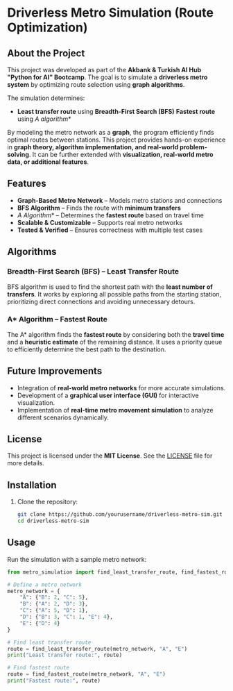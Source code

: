 # Driverless Metro Simulation (Route Optimization)

## About the Project  

This project was developed as part of the **Akbank & Turkish AI Hub "Python for AI" Bootcamp**. The goal is to simulate a **driverless metro system** by optimizing route selection using **graph algorithms**.  

The simulation determines:  
- **Least transfer route** using **Breadth-First Search (BFS)**
 **Fastest route** using **A* algorithm**  

By modeling the metro network as a **graph**, the program efficiently finds optimal routes between stations. This project provides hands-on experience in **graph theory, algorithm implementation, and real-world problem-solving**. It can be further extended with **visualization, real-world metro data, or additional features**.  

## Features  

- **Graph-Based Metro Network** – Models metro stations and connections  
- **BFS Algorithm** – Finds the route with **minimum transfers**  
- **A* Algorithm** – Determines the **fastest route** based on travel time  
- **Scalable & Customizable** – Supports real metro networks  
- **Tested & Verified** – Ensures correctness with multiple test cases   

## Algorithms  

### Breadth-First Search (BFS) – Least Transfer Route  
BFS algorithm is used to find the shortest path with the **least number of transfers**. It works by exploring all possible paths from the starting station, prioritizing direct connections and avoiding unnecessary detours.  

### A* Algorithm – Fastest Route  
The A* algorithm finds the **fastest route** by considering both the **travel time** and a **heuristic estimate** of the remaining distance. It uses a priority queue to efficiently determine the best path to the destination.  

## Future Improvements  

- Integration of **real-world metro networks** for more accurate simulations.  
- Development of a **graphical user interface (GUI)** for interactive visualization.  
- Implementation of **real-time metro movement simulation** to analyze different scenarios dynamically.  

## License  

This project is licensed under the **MIT License**. See the [LICENSE](LICENSE) file for more details.  

## Installation  

1. Clone the repository:  
   ```bash
   git clone https://github.com/yourusername/driverless-metro-sim.git
   cd driverless-metro-sim

## Usage  

Run the simulation with a sample metro network:  

```python
from metro_simulation import find_least_transfer_route, find_fastest_route  

# Define a metro network  
metro_network = {  
    "A": {"B": 2, "C": 5},  
    "B": {"A": 2, "D": 3},  
    "C": {"A": 5, "D": 1},  
    "D": {"B": 3, "C": 1, "E": 4},  
    "E": {"D": 4}  
}  

# Find least transfer route  
route = find_least_transfer_route(metro_network, "A", "E")  
print("Least transfer route:", route)  

# Find fastest route  
route = find_fastest_route(metro_network, "A", "E")  
print("Fastest route:", route)  
